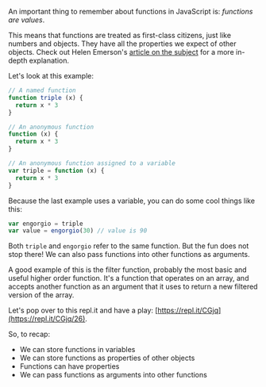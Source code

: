 An important thing to remember about functions in JavaScript is: *functions are values*.

This means that functions are treated as first-class citizens, just like numbers and objects. They have all the properties we expect of other objects. Check out Helen Emerson's [article on the subject](http://helephant.com/2008/08/19/functions-are-first-class-objects-in-javascript/) for a more in-depth explanation.

Let's look at this example:

```js
// A named function
function triple (x) {
  return x * 3
}

// An anonymous function
function (x) {
  return x * 3
}

// An anonymous function assigned to a variable
var triple = function (x) {
  return x * 3
}
```

Because the last example uses a variable, you can do some cool things like this:

```js
var engorgio = triple
var value = engorgio(30) // value is 90
```

Both `triple` and `engorgio` refer to the same function. But the fun does not stop there! We can also pass functions into other functions as arguments.

A good example of this is the filter function, probably the most basic and useful higher order function. It's a function that operates on an array, and accepts another function as an argument that it uses to return a new filtered version of the array.

Let's pop over to this repl.it and have a play: [https://repl.it/CGjq](https://repl.it/CGjq/26).

So, to recap:

* We can store functions in variables
* We can store functions as properties of other objects
* Functions can have properties
* We can pass functions as arguments into other functions
